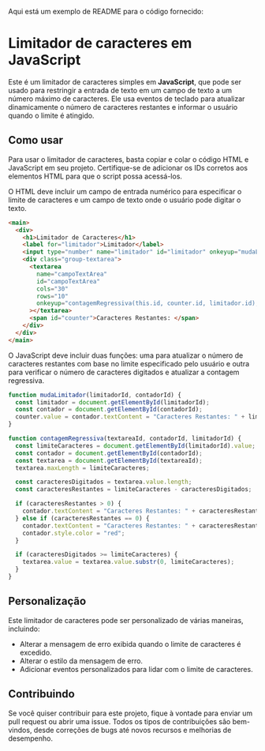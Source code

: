 Aqui está um exemplo de README para o código fornecido:

# Limitador de caracteres em JavaScript

Este é um limitador de caracteres simples em **JavaScript**, que pode ser usado para restringir a entrada de texto em um campo de texto a um número máximo de caracteres. Ele usa eventos de teclado para atualizar dinamicamente o número de caracteres restantes e informar o usuário quando o limite é atingido.

## Como usar

Para usar o limitador de caracteres, basta copiar e colar o código HTML e JavaScript em seu projeto. Certifique-se de adicionar os IDs corretos aos elementos HTML para que o script possa acessá-los.

O HTML deve incluir um campo de entrada numérico para especificar o limite de caracteres e um campo de texto onde o usuário pode digitar o texto.

```html
<main>
  <div>
    <h1>Limitador de Caracteres</h1>
    <label for="limitador">Limitador</label>
    <input type="number" name="limitador" id="limitador" onkeyup="mudaLimitador(this.id, counter.id)" autofocus>
    <div class="group-textarea">
      <textarea
        name="campoTextArea"
        id="campoTextArea"
        cols="30"
        rows="10"
        onkeyup="contagemRegressiva(this.id, counter.id, limitador.id);"
      ></textarea>
      <span id="counter">Caracteres Restantes: </span>
    </div>
  </div>
</main>
```

O JavaScript deve incluir duas funções: uma para atualizar o número de caracteres restantes com base no limite especificado pelo usuário e outra para verificar o número de caracteres digitados e atualizar a contagem regressiva.

```javascript
function mudaLimitador(limitadorId, contadorId) {
  const limitador = document.getElementById(limitadorId);
  const contador = document.getElementById(contadorId);
  counter.value = contador.textContent = "Caracteres Restantes: " + limitador.value + ".";
}

function contagemRegressiva(textareaId, contadorId, limitadorId) {
  const limiteCaracteres = document.getElementById(limitadorId).value;
  const contador = document.getElementById(contadorId);
  const textarea = document.getElementById(textareaId);
  textarea.maxLength = limiteCaracteres;

  const caracteresDigitados = textarea.value.length;
  const caracteresRestantes = limiteCaracteres - caracteresDigitados;

  if (caracteresRestantes > 0) {
    contador.textContent = "Caracteres Restantes: " + caracteresRestantes + ".";
  } else if (caracteresRestantes == 0) {
    contador.textContent = "Caracteres Restantes: " + caracteresRestantes + ".";
    contador.style.color = "red";
  }

  if (caracteresDigitados >= limiteCaracteres) {
    textarea.value = textarea.value.substr(0, limiteCaracteres);
  }
}
```

## Personalização

Este limitador de caracteres pode ser personalizado de várias maneiras, incluindo:

- Alterar a mensagem de erro exibida quando o limite de caracteres é excedido.
- Alterar o estilo da mensagem de erro.
- Adicionar eventos personalizados para lidar com o limite de caracteres.

## Contribuindo

Se você quiser contribuir para este projeto, fique à vontade para enviar um pull request ou abrir uma issue. Todos os tipos de contribuições são bem-vindos, desde correções de bugs até novos recursos e melhorias de desempenho.
